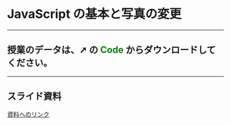 # JavaScript の基本と写真の変更

---

## 授業のデータは、➚ の <span style="color: Green; ">Code</span> からダウンロードしてください。

---

## スライド資料

[資料へのリンク](https://drive.google.com/file/d/1uAVj-Oe7oWdrR1w4N1Gv-S1_F0w8YZLo/view?usp=sharing)
<br>
